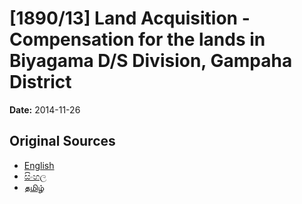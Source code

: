 # [1890/13] Land Acquisition - Compensation for the lands in Biyagama D/S Division, Gampaha District

**Date:** 2014-11-26

## Original Sources

- [English](https://documents.gov.lk/view/extra-gazettes/2014/11/1890-13_E.pdf)
- [සිංහල](https://documents.gov.lk/view/extra-gazettes/2014/11/1890-13_S.pdf)
- [தமிழ்](https://documents.gov.lk/view/extra-gazettes/2014/11/1890-13_T.pdf)
